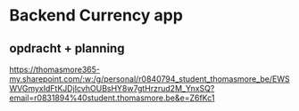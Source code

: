 # Backend Currency app

## opdracht + planning
https://thomasmore365-my.sharepoint.com/:w:/g/personal/r0840794_student_thomasmore_be/EWSWVGmyxIdFtKJDjIcvhOUBsHY8w7gtHrzrud2M_YnxSQ?email=r0831894%40student.thomasmore.be&e=Z6fKc1